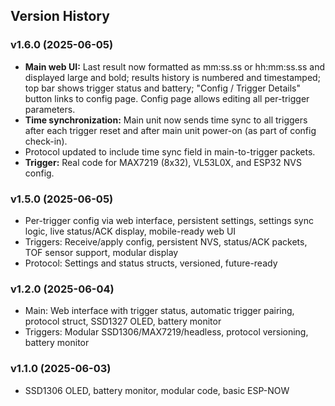 ## Version History

### v1.6.0 (2025-06-05)
- **Main web UI:** Last result now formatted as mm:ss.ss or hh:mm:ss.ss and displayed large and bold; results history is numbered and timestamped; top bar shows trigger status and battery; "Config / Trigger Details" button links to config page. Config page allows editing all per-trigger parameters.
- **Time synchronization:** Main unit now sends time sync to all triggers after each trigger reset and after main unit power-on (as part of config check-in).
- Protocol updated to include time sync field in main-to-trigger packets.
- **Trigger:** Real code for MAX7219 (8x32), VL53L0X, and ESP32 NVS config.

### v1.5.0 (2025-06-05)
- Per-trigger config via web interface, persistent settings, settings sync logic, live status/ACK display, mobile-ready web UI
- Triggers: Receive/apply config, persistent NVS, status/ACK packets, TOF sensor support, modular display
- Protocol: Settings and status structs, versioned, future-ready

### v1.2.0 (2025-06-04)
- Main: Web interface with trigger status, automatic trigger pairing, protocol struct, SSD1327 OLED, battery monitor
- Triggers: Modular SSD1306/MAX7219/headless, protocol versioning, battery monitor

### v1.1.0 (2025-06-03)
- SSD1306 OLED, battery monitor, modular code, basic ESP-NOW